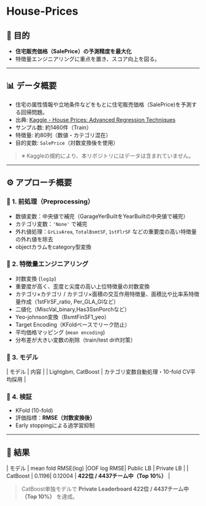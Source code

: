 # House-Prices
## 🎯 目的
- **住宅販売価格（SalePrice）の予測精度を最大化**  
- 特徴量エンジニアリングに重点を置き、スコア向上を図る。

---

## 📊 データ概要
- 住宅の属性情報や立地条件などをもとに住宅販売価格（SalePrice)を予測する回帰問題。
- 出典: [Kaggle - House Prices: Advanced Regression Techniques](https://www.kaggle.com/c/house-prices-advanced-regression-techniques)
- サンプル数: 約1460件（Train）
- 特徴量: 約80列（数値・カテゴリ混在）
- 目的変数: `SalePrice`（対数変換後を使用）

> ※ Kaggleの規約により、本リポジトリにはデータは含まれていません。  
---

## ⚙️ アプローチ概要

### 🧹 1. 前処理（Preprocessing）
- 数値変数：中央値で補完（GarageYerBuiltをYearBuiltの中央値で補完）
- カテゴリ変数：`'None'` で補完  
- 外れ値処理：`GrLivArea`, `TotalBsmtSF`, `1stFlrSF` などの重要度の高い特徴量の外れ値を除去
- objectカラムをcategory型変換

### 🧮 2. 特徴量エンジニアリング
- 対数変換 (`log1p`)
- 重要度が高く、歪度と尖度の高い上位特徴量の対数変換
- カテゴリ×カテゴリ / カテゴリ×面積の交互作用特徴量、面積比や比率系特徴量作成（1stFlrSF_ratio, Per_GLA_Glなど）
- 二値化（MiscVal_binary,Has3SsnPorchなど）
- Yeo-johnson変換（BsmtFinSF1_yeo）
- Target Encoding（KFoldベースでリーク防止）  
- 平均価格マッピング (`mean encoding`)  
- 分布差が大きい変数の削除（train/test drift対策）

### 🧠 3. モデル
| モデル | 内容 |
| Lightgbm, CatBoost | カテゴリ変数自動処理・10-fold CV平均採用 |

### 🔁 4. 検証
- KFold (10-fold)  
- 評価指標：**RMSE（対数変換後）**  
- Early stoppingによる過学習抑制

---

## 🧪 結果

| モデル | mean fold RMSE(log) |OOF log RMSE| Public LB | Private LB |
| CatBoost | 0.1196| 0.12004 | **422位 / 4437チーム中（Top 10%）** |

> CatBoost単独モデルで **Private Leaderboard 422位 / 4437チーム中（Top 10%）** を達成。
